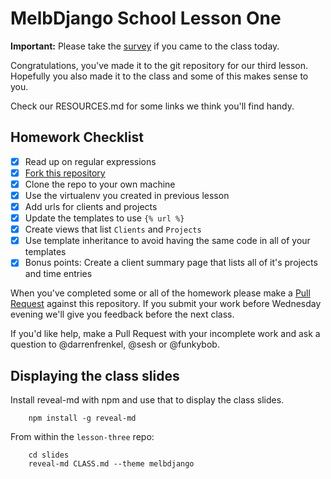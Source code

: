 # MelbDjango School Lesson One

**Important:** Please take the [survey](https://docs.google.com/a/acommoncreative.com/forms/d/1VKqD1-aVsgztk19kdluNtFyTGiarbV9LgBFi2BwYT-g/viewform?c=0&w=1) if you came to the class today.

Congratulations, you've made it to the git repository for our third lesson. Hopefully you also made it to the class
and some of this makes sense to you.

Check our RESOURCES.md for some links we think you'll find handy.


## Homework Checklist

- [x] Read up on regular expressions
- [x] [Fork this repository][gh-fork]
- [x] Clone the repo to your own machine
- [x] Use the virtualenv you created in previous lesson
- [x] Add urls for clients and projects
- [x] Update the templates to use `{% url %}`
- [x] Create views that list `Clients` and `Projects`
- [x] Use template inheritance to avoid having the same code in all of your templates
- [x] Bonus points: Create a client summary page that lists all of it's projects and time entries

When you've completed some or all of the homework please make a [Pull Request][gh-pr] against this repository. If you submit
your work before Wednesday evening we'll give you feedback before the next class.

If you'd like help, make a Pull Request with your incomplete work and ask a question to @darrenfrenkel, @sesh or
@funkybob.

## Displaying the class slides

Install reveal-md with npm and use that to display the class slides.

```
    npm install -g reveal-md
```

From within the `lesson-three` repo:

```
    cd slides
    reveal-md CLASS.md --theme melbdjango
```

[gh-fork]: https://help.github.com/articles/fork-a-repo/
[gh-pr]: https://help.github.com/articles/using-pull-requests/
[dj-request-response]: https://docs.djangoproject.com/en/1.8/ref/request-response/
[mdn-html]: https://developer.mozilla.org/en-US/docs/Web/Guide/HTML/Introduction
